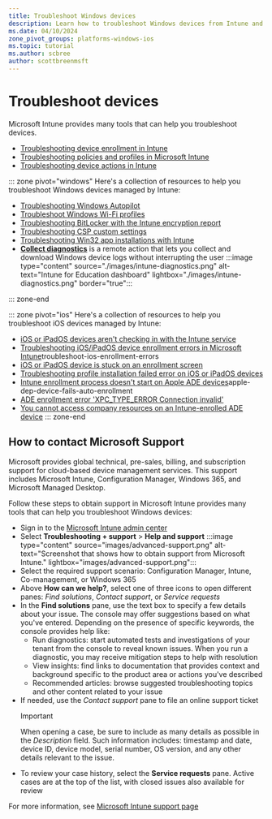 ```yaml
---
title: Troubleshoot Windows devices
description: Learn how to troubleshoot Windows devices from Intune and contact Microsoft Support for issues related to Intune and other services.
ms.date: 04/10/2024
zone_pivot_groups: platforms-windows-ios
ms.topic: tutorial
ms.author: scbree
author: scottbreenmsft
---
```


# Troubleshoot devices

Microsoft Intune provides many tools that can help you troubleshoot devices.

- [Troubleshooting device enrollment in Intune][MEM-2]
- [Troubleshooting policies and profiles in Microsoft Intune][MEM-5]
- [Troubleshooting device actions in Intune][MEM-3]

::: zone pivot="windows"
Here's a collection of resources to help you troubleshoot Windows devices managed by Intune:

- [Troubleshooting Windows Autopilot][MEM-9]
- [Troubleshoot Windows Wi-Fi profiles][MEM-6]
- [Troubleshooting BitLocker with the Intune encryption report][MEM-4]
- [Troubleshooting CSP custom settings][MEM-8]
- [Troubleshooting Win32 app installations with Intune][MEM-7]
- [**Collect diagnostics**][MEM-10] is a remote action that lets you collect and download Windows device logs without interrupting the user
  :::image type="content" source="./images/intune-diagnostics.png" alt-text="Intune for Education dashboard" lightbox="./images/intune-diagnostics.png" border="true":::

::: zone-end

::: zone pivot="ios"
Here's a collection of resources to help you troubleshoot iOS devices managed by Intune:
- [iOS or iPadOS devices aren't checking in with the Intune service](/troubleshoot/mem/intune/device-enrollment/ios-devices-inactive)
- [Troubleshooting iOS/iPadOS device enrollment errors in Microsoft Intune](/troubleshoot/mem/intune/device-enrollment/)troubleshoot-ios-enrollment-errors
- [iOS or iPadOS device is stuck on an enrollment screen](/troubleshoot/mem/intune/device-enrollment/device-stuck-in-enrollment)
- [Troubleshooting profile installation failed error on iOS or iPadOS devices](/troubleshoot/mem/intune/device-enrollment/profile-installation-failed)
- [Intune enrollment process doesn't start on Apple ADE devices](/troubleshoot/mem/intune/device-enrollment/)apple-dep-device-fails-auto-enrollment
- [ADE enrollment error 'XPC_TYPE_ERROR Connection invalid'](/troubleshoot/mem/intune/device-enrollment/dep-enrollment-xpc-type-error)
- [You cannot access company resources on an Intune-enrolled ADE device](/troubleshoot/mem/intune/device-protection/cannot-access-company-resources-on-dep)
::: zone-end

## How to contact Microsoft Support

Microsoft provides global technical, pre-sales, billing, and subscription support for cloud-based device management services. This support includes Microsoft Intune, Configuration Manager, Windows 365, and Microsoft Managed Desktop.

Follow these steps to obtain support in Microsoft Intune provides many tools that can help you troubleshoot Windows devices:

- Sign in to the [Microsoft Intune admin center](https://go.microsoft.com/fwlink/?linkid=2109431)
- Select **Troubleshooting + support** > **Help and support**
    :::image type="content" source="images/advanced-support.png" alt-text="Screenshot that shows how to obtain support from Microsoft Intune." lightbox="images/advanced-support.png":::
- Select the required support scenario: Configuration Manager, Intune, Co-management, or Windows 365
- Above **How can we help?**, select one of three icons to open different panes: *Find solutions*, *Contact support*, or *Service requests*
- In the **Find solutions** pane, use the text box to specify a few details about your issue. The console may offer suggestions based on what you've entered. Depending on the presence of specific keywords, the console provides help like:
  - Run diagnostics: start automated tests and investigations of your tenant from the console to reveal known issues. When you run a diagnostic, you may receive mitigation steps to help with resolution
  - View insights: find links to documentation that provides context and background specific to the product area or actions you've described
  - Recommended articles: browse suggested troubleshooting topics and other content related to your issue
- If needed, use the *Contact support* pane to file an online support ticket
  > [!IMPORTANT]
  > When opening a case, be sure to include as many details as possible in the *Description* field. Such information includes: timestamp and date, device ID, device model, serial number, OS version, and any other details relevant to the issue.
- To review your case history, select the **Service requests** pane. Active cases are at the top of the list, with closed issues also available for review

For more information, see [Microsoft Intune support page][MEM-1]

<!-- Reference links in article -->
[MEM-1]: /mem/get-support
[MEM-2]: /troubleshoot/mem/intune/troubleshoot-device-enrollment-in-intune
[MEM-3]: /troubleshoot/mem/intune/troubleshoot-device-actions
[MEM-4]: /troubleshoot/mem/intune/troubleshoot-bitlocker-admin-center
[MEM-5]: /troubleshoot/mem/intune/troubleshoot-policies-in-microsoft-intune
[MEM-6]: /troubleshoot/mem/intune/troubleshoot-wi-fi-profiles#troubleshoot-windows-wi-fi-profiles
[MEM-7]: /troubleshoot/mem/intune/troubleshoot-win32-app-install
[MEM-8]: /troubleshoot/mem/intune/troubleshoot-csp-custom-settings
[MEM-9]: /mem/autopilot/troubleshooting
[MEM-10]: /mem/intune/remote-actions/collect-diagnostics
